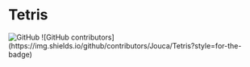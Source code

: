 # Tetris

<img alt="GitHub" src="https://img.shields.io/github/license/Jouca/Tetris?style=for-the-badge">
![GitHub contributors](https://img.shields.io/github/contributors/Jouca/Tetris?style=for-the-badge)
